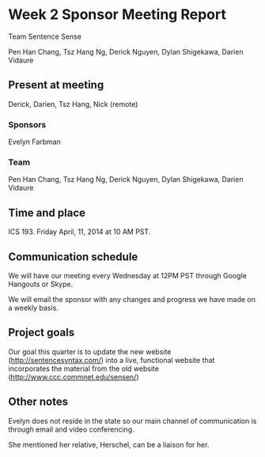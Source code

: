 # Week 2 Sponsor Meeting Report

Team Sentence Sense

Pen Han Chang, Tsz Hang Ng, Derick Nguyen, Dylan Shigekawa, Darien Vidaure

## Present at meeting

Derick, Darien, Tsz Hang, Nick (remote)

### Sponsors

Evelyn Farbman

### Team

Pen Han Chang, Tsz Hang Ng, Derick Nguyen, Dylan Shigekawa, Darien Vidaure

## Time and place

ICS 193. Friday April, 11, 2014 at 10 AM PST.

## Communication schedule

We will have our meeting every Wednesday at 12PM PST through Google Hangouts or Skype.

We will email the sponsor with any changes and progress we have made on a weekly basis.


## Project goals

Our goal this quarter is to update the new website (http://sentencesyntax.com/) into a live, functional website that incorporates the material from the old website (http://www.ccc.commnet.edu/sensen/) 

## Other notes

Evelyn does not reside in the state so our main channel of communication is through email and video conferencing.

She mentioned her relative, Herschel, can be a liaison for her.
